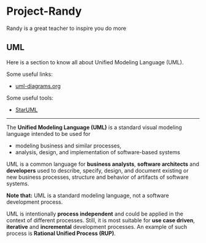# Project-Randy
Randy is a great teacher to inspire you do more

## UML 
Here is a section to know all about Unified Modeling Language (UML).

Some useful links:
- [uml-diagrams.org](https://www.uml-diagrams.org/)

Some useful tools:
- [StarUML](https://staruml.io/)

----
The **Unified Modeling Language (UML)** is a standard visual modeling language intended to be used for

- modeling business and similar processes,
- analysis, design, and implementation of software-based systems

UML is a common language for **business analysts**, **software architects** and **developers** used to describe, specify, design, and document existing or new business processes, structure and behavior of artifacts of software systems.

**Note that:** UML is a standard modeling language, not a software development process.

UML is intentionally **process independent** and could be applied in the context of different processes. Still, it is most suitable for **use case driven**, **iterative** and **incremental** development processes. An example of such process is **Rational Unified Process (RUP)**.


